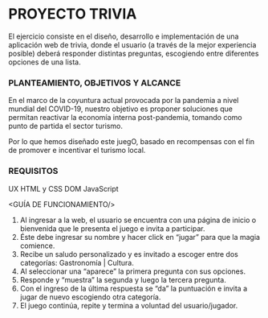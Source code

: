# PROYECTO TRIVIA 
 
 El ejercicio consiste en el diseño, desarrollo e implementación de una aplicación web de trivia, 
 donde el usuario (a través de la mejor experiencia posible) deberá responder distintas preguntas, 
 escogiendo entre diferentes opciones de una lista.
 
 ### PLANTEAMIENTO, OBJETIVOS Y ALCANCE
 
 En el marco de la coyuntura actual provocada por la pandemia a nivel mundial del COVID-19, 
 nuestro objetivo es proponer soluciones que permitan reactivar la economía interna post-pandemia, tomando como punto de partida el sector turismo. 
 
 Por lo que hemos diseñado este juegO, basado en recompensas con el fin de promover e incentivar el turismo local.
 
 ### REQUISITOS
 
 UX
 HTML y CSS
 DOM
 JavaScript
 
 <GUÍA DE FUNCIONAMIENTO/>
 
1.	Al ingresar a la web, el usuario se encuentra con una página de inicio o bienvenida que le presenta el juego e invita a participar.
2.	Éste debe ingresar su nombre y hacer click en “jugar” para que la magia comience.
3.	Recibe un saludo personalizado y es invitado a escoger entre dos categorías: Gastronomía | Cultura.
4.	Al seleccionar una “aparece” la primera pregunta con sus opciones.
5.	Responde y “muestra” la segunda y luego la tercera pregunta.
6.	Con el ingreso de la última respuesta se “da” la puntuación e invita a jugar de nuevo escogiendo otra categoría.
7.	El juego continúa, repite y termina a voluntad del usuario/jugador.


 
